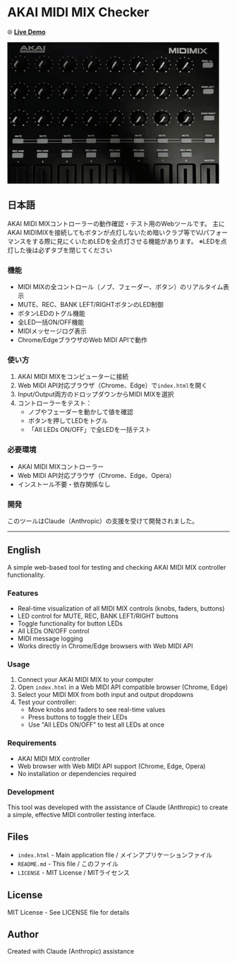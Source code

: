 # AKAI MIDI MIX Checker

🌐 **[Live Demo](https://rikupi.github.io/akai-midimix-checker/)**

![Preview](preview.gif)

## 日本語

AKAI MIDI MIXコントローラーの動作確認・テスト用のWebツールです。
主にAKAI MIDIMIXを接続してもボタンが点灯しないため暗いクラブ等でVJパフォーマンスをする際に見にくいためLEDを全点灯させる機能があります。
※LEDを点灯した後は必ずタブを閉じてください

### 機能

- MIDI MIXの全コントロール（ノブ、フェーダー、ボタン）のリアルタイム表示
- MUTE、REC、BANK LEFT/RIGHTボタンのLED制御
- ボタンLEDのトグル機能
- 全LED一括ON/OFF機能
- MIDIメッセージログ表示
- Chrome/EdgeブラウザのWeb MIDI APIで動作

### 使い方

1. AKAI MIDI MIXをコンピューターに接続
2. Web MIDI API対応ブラウザ（Chrome、Edge）で`index.html`を開く
3. Input/Output両方のドロップダウンからMIDI MIXを選択
4. コントローラーをテスト：
   - ノブやフェーダーを動かして値を確認
   - ボタンを押してLEDをトグル
   - 「All LEDs ON/OFF」で全LEDを一括テスト

### 必要環境

- AKAI MIDI MIXコントローラー
- Web MIDI API対応ブラウザ（Chrome、Edge、Opera）
- インストール不要・依存関係なし

### 開発

このツールはClaude（Anthropic）の支援を受けて開発されました。

---

## English

A simple web-based tool for testing and checking AKAI MIDI MIX controller functionality.

### Features

- Real-time visualization of all MIDI MIX controls (knobs, faders, buttons)
- LED control for MUTE, REC, BANK LEFT/RIGHT buttons
- Toggle functionality for button LEDs
- All LEDs ON/OFF control
- MIDI message logging
- Works directly in Chrome/Edge browsers with Web MIDI API

### Usage

1. Connect your AKAI MIDI MIX to your computer
2. Open `index.html` in a Web MIDI API compatible browser (Chrome, Edge)
3. Select your MIDI MIX from both input and output dropdowns
4. Test your controller:
   - Move knobs and faders to see real-time values
   - Press buttons to toggle their LEDs
   - Use "All LEDs ON/OFF" to test all LEDs at once

### Requirements

- AKAI MIDI MIX controller
- Web browser with Web MIDI API support (Chrome, Edge, Opera)
- No installation or dependencies required

### Development

This tool was developed with the assistance of Claude (Anthropic) to create a simple, effective MIDI controller testing interface.

## Files

- `index.html` - Main application file / メインアプリケーションファイル
- `README.md` - This file / このファイル
- `LICENSE` - MIT License / MITライセンス

## License

MIT License - See LICENSE file for details

## Author

Created with Claude (Anthropic) assistance